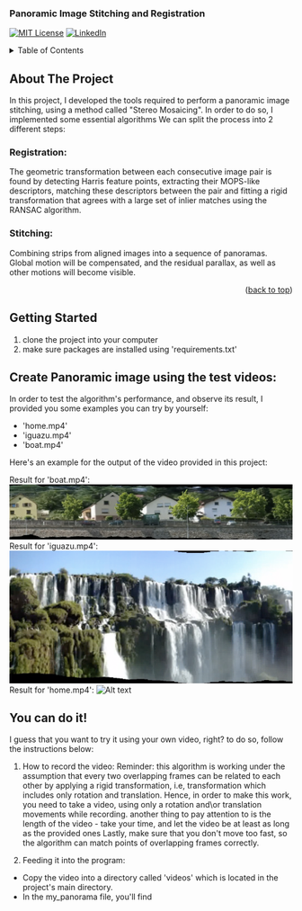 ### Panoramic Image Stitching and Registration

<!-- PROJECT SHIELDS -->
<!--
-->
[![MIT License][license-shield]][license-url]
[![LinkedIn][linkedin-shield]][linkedin-url]


<!-- TABLE OF CONTENTS -->
<details>
  <summary>Table of Contents</summary>
  <ol>
    <li>
      <a href="#about-the-project">About The Project</a>
      <ul>
        <li><a href="#Registration">Registration</a></li>
        <li><a href="#Stitching">Stitching</a></li>
      </ul>
    </li>
    <li>
      <a href="#getting-started">Getting Started</a>
      <ul>
        <li><a href="#Creating Panoramic Images">Creating Panoramic Images</a></li>
      </ul>
    </li>
  </ol>
</details>

## About The Project

In this project, I developed the tools required to perform a panoramic image 
stitching, using a method called "Stereo Mosaicing".
In order to do so, I implemented some essential algorithms
We can split the process into 2 different steps:

### Registration: 
The geometric transformation between each consecutive image pair is found by detecting
Harris feature points, extracting their MOPS-like descriptors, matching these descriptors
between the pair and fitting a rigid transformation that agrees with a large set of inlier matches
using the RANSAC algorithm.
### Stitching:
Combining strips from aligned images into a sequence of panoramas. Global motion will be compensated,
and the residual parallax, as well as other motions will become visible.

<p align="right">(<a href="#top">back to top</a>)</p>

## Getting Started

1. clone the project into your computer
2. make sure packages are installed using 'requirements.txt'

## Create Panoramic image using the test videos:
In order to test the algorithm's performance, and observe its result,
I provided you some examples you can try by yourself:
- 'home.mp4' 
- 'iguazu.mp4'
- 'boat.mp4'

Here's an example for the output of the video provided in this project:

Result for 'boat.mp4':
![Alt text](boat.png?raw=true "Title")
Result for 'iguazu.mp4':
![Alt text](iguazu.png?raw=true "Title")
Result for 'home.mp4':
![Alt text](test_result.png?raw=true "Title")



## You can do it!
I guess that you want to try it using your own video, right? to do so, follow the instructions below:

1. How to record the video:
Reminder: this algorithm is working under the assumption that every two overlapping frames can be related to each other by applying a rigid transformation, i.e, transformation which includes only rotation and translation.
Hence, in order to make this work, you need to take a video, using only a rotation and\or translation movements while recording.
another thing to pay attention to is the length of the video - take your time, and let the video be at least as long as the provided ones
Lastly, make sure that you don't move too fast, so the algorithm can match points of overlapping frames correctly.

2. Feeding it into the program:
- Copy the video into a directory called 'videos' which is located in the project's main directory.
- In the my_panorama file, you'll find 



<!-- MARKDOWN LINKS & IMAGES -->

[license-shield]: https://img.shields.io/github/license/othneildrew/Best-README-Template.svg?style=for-the-badge
[license-url]: https://github.com/othneildrew/Best-README-Template/blob/master/LICENSE.txt
[linkedin-shield]: https://img.shields.io/badge/-LinkedIn-black.svg?style=for-the-badge&logo=linkedin&colorB=555
[linkedin-url]: https://linkedin.com/in/tzlil-ovadia
